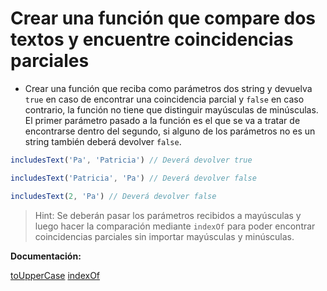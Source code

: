 # Crear una función que compare dos textos y encuentre coincidencias parciales

- Crear una función que reciba como parámetros dos string y devuelva `true` en caso de encontrar una coincidencia parcial y `false` en caso contrario, la función no tiene que distinguir mayúsculas de minúsculas. El primer parámetro pasado a la función es el que se va a tratar de encontrarse dentro del segundo, si alguno de los parámetros no es un string también deberá devolver `false`.

```js
includesText('Pa', 'Patricia') // Deverá devolver true

includesText('Patricia', 'Pa') // Deverá devolver false

includesText(2, 'Pa') // Deverá devolver false
```

> Hint: Se deberán pasar los parámetros recibidos a mayúsculas y luego hacer la comparación mediante `indexOf` para poder encontrar coincidencias parciales sin importar mayúsculas y minúsculas.

**Documentación:**

[toUpperCase](https://developer.mozilla.org/en-US/docs/Web/JavaScript/Reference/Global_Objects/String/toUpperCase)
[indexOf](https://developer.mozilla.org/en-US/docs/Web/JavaScript/Reference/Global_Objects/String/indexOf)